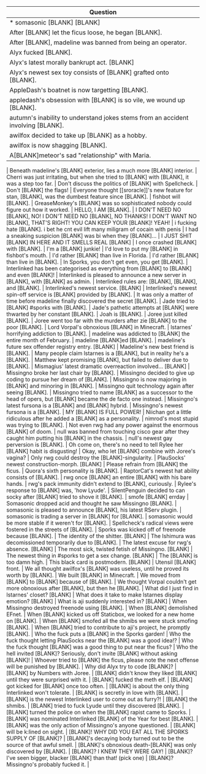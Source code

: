 Question |
--- |
* somasonic [BLANK] [BLANK] |
After [BLANK] let the ficus loose, he began [BLANK]. |
After [BLANK], madeline was banned from being an operator. |
Alyx fucked [BLANK]. |
Alyx's latest morally bankrupt act. [BLANK] |
Alyx's newest sex toy consists of [BLANK] grafted onto [BLANK]. |
AppleDash's boatnet is now targetting [BLANK]. |
appledash's obsession with [BLANK] is so vile, we wound up [BLANK]. |
autumn's inability to understand jokes stems from an accident involving [BLANK]. |
awilfox decided to take up [BLANK] as a hobby. |
awilfox is now shagging [BLANK]. |
A[BLANK]meteor's sad "relationship" with Maria. |
 |
Beneath madeline's [BLANK] exterior, lies a much more [BLANK] interior. |
Cherri was just irritating, but when she tried to [BLANK] with [BLANK], it was a step too far. |
Don't discuss the politics of [BLANK] with Spellcheck. |
Don't [BLANK] the flags! |
Everyone thought [[sroracle]]'s new feature for stan, [BLANK], was the dumbest feature since [BLANK]. |
fishbot will [BLANK]. |
GreaseMonkey's [BLANK] was so sophisticated nobody could figure out how it worked. |
HELLO, I AM [BLANK]. |
I DON'T NEED NO [BLANK], NO! I DON'T NEED NO [BLANK], NO THANKS! I DON'T WANT NO [BLANK], THAT'S RIGHT! YOU CAN KEEP YOUR [BLANK]! YEAH! |
i fucking hate [BLANK]. i bet he cnt evil lift many miligram of cocain with penis |
I had a sneaking suspicion [BLANK] was bi when they [BLANK]... |
I JUST SHIT [BLANK] IN HERE AND IT SMELLS REAL [BLANK] |
I once crashed [BLANK] with [BLANK]. |
I'm a [BLANK] junkie! |
I'd love to put my [BLANK] in fishbot's mouth. |
I'd rather [BLANK] than live in Florida. |
I'd rather [BLANK] than live in [BLANK]. |
In Sporks, you don't get even, you get [BLANK]. |
Interlinked has been categorised as everything from [BLANK] to [BLANK] and even [BLANK]! |
Interlinked is pleased to announce a new server in [BLANK], with [BLANK] as admin. |
Interlinked rules are: [BLANK], [BLANK], and [BLANK]. |
Interlinked's newest service. [BLANK] |
Interlinked's newest spin-off service is [BLANK] provided by [BLANK]. |
It was only a matter of time before madeline finally discovered the secret [BLANK]. |
Jade tried to [BLANK] #sporks with [BLANK]. |
Jade's pathetic attempts at [BLANK] were thwarted by her constant [BLANK]. |
Joah is [BLANK]. |
Joree just killed [BLANK]. |
Joree went too far with the murders after zie [BLANK] to the poor [BLANK]. |
Lord Vorpal's obnoxious [BLANK] in Minecraft. |
lstarnes' horrifying addiction to [BLANK]. |
madeline was addicted to [BLANK] the entire month of February. |
madeline [BLANK]ed [BLANK]. |
madeline's future sex offender registry entry. [BLANK] |
Madeline's new best friend is [BLANK]. |
Many people claim lstarnes is a [BLANK], but in reality he's a [BLANK]. |
Matthew kept promising [BLANK], but failed to deliver due to [BLANK]. |
Mismagius' latest dramatic overreaction involved... [BLANK] |
Missingno broke her last chair by [BLANK]. |
Missingno decided to give up coding to pursue her dream of [BLANK]. |
Missingno is now majoring in [BLANK] and minoring in [BLANK]. |
Missingno quit technology again after seeing [BLANK]. |
Missingno tried to name [BLANK] as a successor to the head of opers, but [BLANK] became the de facto one instead. |
Missingno's latest fursona is a [BLANK] and [BLANK] hybrid. |
Missingno's newest fursona is a [BLANK]. |
MY [BLANK] IS FULL POWER! |
Niichan got a little ridiculous after he added a [BLANK] as a personality. |
nimrod's most stupid was trying to [BLANK]. |
Not even rwg had any power against the enormous [BLANK] of doom. |
null was banned from touching cisco gear after they caught him putting his [BLANK] in the chassis. |
null's newest gay perversion is [BLANK]. |
Oh come on, there's no need to tell Rylee her [BLANK] habit is disgusting! |
Okay, who let [BLANK] combine with Joree's vagina? |
Only rwg could destroy the [BLANK]-singularity. |
PlauSocks' newest construction-morph. [BLANK] |
Please refrain from [BLANK] the ficus. |
Quora's sixth personality is [BLANK]. |
RaptorCat's newest hat ability consists of [BLANK]. |
rwg once [BLANK] an entire [BLANK] with his bare hands. |
rwg's pack immunity didn't extend to [BLANK], curiously. |
Rylee's response to [BLANK] was, 'how Lyude'. |
SilentPenguin decided to can socky after [BLANK] tried to shove it [BLANK]. |
smofe [BLANK] errday |
Somasonic dropped acid and thought he saw Missingno [BLANK]. |
somasonic is pleased to announce [BLANK], his latest RServ plugin. |
somasonic is trading a server in [BLANK] for [BLANK]. |
somasonic would be more stable if it weren't for [BLANK]. |
Spellcheck's radical views were fostered in the streets of [BLANK]. |
Sporks was kicked off of freenode because [BLANK]. |
The identity of the shitter. [BLANK] |
The Ishimura was decomissioned temporarily due to [BLANK]. |
The latest excuse for rwg's absence. [BLANK] |
The most sick, twisted fetish of Missingno. [BLANK] |
The newest thing in #sporks to get a sex change. [BLANK] |
The [BLANK] is too damn high. |
This black card is postmodern. [BLANK] |
Utensil [BLANK] front. |
We all thought awilfox's [BLANK] was useless, until he proved its worth by [BLANK]. |
We built [BLANK] in Minecraft. |
We moved from [BLANK] to [BLANK] because of [BLANK]. |
We thought Vorpal couldn't get more obnoxious after [BLANK], but then he [BLANK]. |
What did I just find in lstarnes' closet? [BLANK] |
What does it take to make lstarnes display emotion? [BLANK] |
What is aji suddenly interested in? [BLANK] |
When Missingno destroyed freenode using [BLANK]. |
When [BLANK] demolished EFnet. |
When [BLANK] kicked us off Staticbox, we looked for a new home on [BLANK]. |
When [BLANK] smofed all the shmibs we were stuck smofing [BLANK]. |
When [BLANK] tried to contribute to aji's project, he promptly [BLANK]. |
Who the fuck puts a [BLANK] in the Sporks garden! |
Who the fuck thought letting PlauSocks near the [BLANK] was a good idea!? |
Who the fuck thought [BLANK] was a good thing to put near the ficus? |
Who the hell invited [BLANK]? Seriously, don't invite [BLANK] without asking [BLANK]! |
Whoever tried to [BLANK] the ficus, please note the next offense will be punished by [BLANK]. |
Why did Alyx try to code [BLANK]? |
[BLANK] by Numbers with Joree. |
[BLANK] didn't know they liked [BLANK] until they were surprised with it. |
[BLANK] fucked the meth elf. |
[BLANK] got kicked for [BLANK] once too often. |
[BLANK] is about the only thing Interlinked won't tolerate. |
[BLANK] is secretly in love with [BLANK]. |
[BLANK] is the newest Interlinked user to come out as furry?! |
[BLANK] the shmibs. |
[BLANK] tried to fuck Lyude until they discovered [BLANK]. |
[BLANK] turned the police on when the [BLANK] rapist came to Sporks. |
[BLANK] was nominated Interlinked [BLANK] of the Year for best [BLANK]. |
[BLANK] was the only action of Missingno's anyone questioned. |
[BLANK] will be k:lined on sight. |
[BLANK]! WHY DID YOU EAT ALL THE SPORKS SUPPLY OF [BLANK]? |
[BLANK]'s decaying body turned out to be the source of that awful smell. |
[BLANK]'s obnoxious death-[BLANK] was only discovered by [BLANK]. |
[BLANK]? I KNEW THEY WERE GAY! |
[BLANK]? I've seen bigger, blacker [BLANK] than that! (pick one) |
[BLANK]? Missingno's probably fucked it. |
